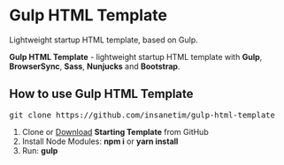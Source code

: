 <h1>Gulp HTML Template</h1>
<p>Lightweight startup HTML template, based on Gulp.</p>

<p><strong>Gulp HTML Template</strong> - lightweight startup HTML template with <strong>Gulp</strong>, <strong>BrowserSync</strong>, <strong>Sass</strong>, <strong>Nunjucks</strong> and <strong>Bootstrap</strong>.</p>

<h2>How to use Gulp HTML Template</h2>

<pre>git clone https://github.com/insanetim/gulp-html-template</pre>

<ol>
	<li>Clone or <a href="https://github.com/insanetim/gulp-html-template/archive/master.zip">Download</a> <strong>Starting Template</strong> from GitHub</li>
	<li>Install Node Modules: <strong>npm i</strong> or <strong>yarn install</strong></li>
	<li>Run: <strong>gulp</strong></li>
</ol>
